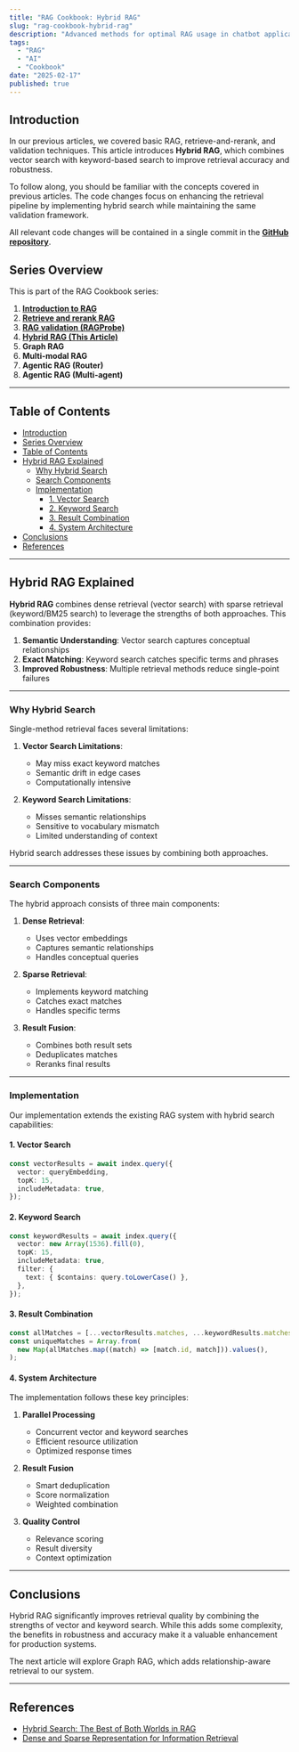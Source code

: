 ```yaml
---
title: "RAG Cookbook: Hybrid RAG"
slug: "rag-cookbook-hybrid-rag"
description: "Advanced methods for optimal RAG usage in chatbot applications"
tags:
  - "RAG"
  - "AI"
  - "Cookbook"
date: "2025-02-17"
published: true
---
```


## Introduction

In our previous articles, we covered basic RAG, retrieve-and-rerank, and validation techniques. This article introduces **Hybrid RAG**, which combines vector search with keyword-based search to improve retrieval accuracy and robustness.

To follow along, you should be familiar with the concepts covered in previous articles. The code changes focus on enhancing the retrieval pipeline by implementing hybrid search while maintaining the same validation framework.

All relevant code changes will be contained in a single commit in the **[GitHub repository](https://github.com/embeddedadam/landing)**.

## Series Overview

This is part of the RAG Cookbook series:

1. **[Introduction to RAG](${process.env.NEXT_PUBLIC_DOMAIN_URL}/articles/rag-cookbook)**
2. **[Retrieve and rerank RAG](${process.env.NEXT_PUBLIC_DOMAIN_URL}/articles/rag-cookbook-retrieve-and-rerank-rag)**
3. **[RAG validation (RAGProbe)](${process.env.NEXT_PUBLIC_DOMAIN_URL}/articles/rag-cookbook-rag-validation)**
4. **[Hybrid RAG (This Article)](${process.env.NEXT_PUBLIC_DOMAIN_URL}/articles/rag-cookbook-hybrid-rag)**
5. **Graph RAG**
6. **Multi-modal RAG**
7. **Agentic RAG (Router)**
8. **Agentic RAG (Multi-agent)**

---

## Table of Contents

- [Introduction](#introduction)
- [Series Overview](#series-overview)
- [Table of Contents](#table-of-contents)
- [Hybrid RAG Explained](#hybrid-rag-explained)
  - [Why Hybrid Search](#why-hybrid-search)
  - [Search Components](#search-components)
  - [Implementation](#implementation)
    - [1. Vector Search](#1-vector-search)
    - [2. Keyword Search](#2-keyword-search)
    - [3. Result Combination](#3-result-combination)
    - [4. System Architecture](#4-system-architecture)
- [Conclusions](#conclusions)
- [References](#references)

---

## Hybrid RAG Explained

**Hybrid RAG** combines dense retrieval (vector search) with sparse retrieval (keyword/BM25 search) to leverage the strengths of both approaches. This combination provides:

1. **Semantic Understanding**: Vector search captures conceptual relationships
2. **Exact Matching**: Keyword search catches specific terms and phrases
3. **Improved Robustness**: Multiple retrieval methods reduce single-point failures

---

### Why Hybrid Search

Single-method retrieval faces several limitations:

1. **Vector Search Limitations**:

   - May miss exact keyword matches
   - Semantic drift in edge cases
   - Computationally intensive

2. **Keyword Search Limitations**:
   - Misses semantic relationships
   - Sensitive to vocabulary mismatch
   - Limited understanding of context

Hybrid search addresses these issues by combining both approaches.

---

### Search Components

The hybrid approach consists of three main components:

1. **Dense Retrieval**:

   - Uses vector embeddings
   - Captures semantic relationships
   - Handles conceptual queries

2. **Sparse Retrieval**:

   - Implements keyword matching
   - Catches exact matches
   - Handles specific terms

3. **Result Fusion**:
   - Combines both result sets
   - Deduplicates matches
   - Reranks final results

---

### Implementation

Our implementation extends the existing RAG system with hybrid search capabilities:

#### 1. Vector Search

```typescript
const vectorResults = await index.query({
  vector: queryEmbedding,
  topK: 15,
  includeMetadata: true,
});
```

#### 2. Keyword Search

```typescript
const keywordResults = await index.query({
  vector: new Array(1536).fill(0),
  topK: 15,
  includeMetadata: true,
  filter: {
    text: { $contains: query.toLowerCase() },
  },
});
```

#### 3. Result Combination

```typescript
const allMatches = [...vectorResults.matches, ...keywordResults.matches];
const uniqueMatches = Array.from(
  new Map(allMatches.map((match) => [match.id, match])).values(),
);
```

#### 4. System Architecture

The implementation follows these key principles:

1. **Parallel Processing**

   - Concurrent vector and keyword searches
   - Efficient resource utilization
   - Optimized response times

2. **Result Fusion**

   - Smart deduplication
   - Score normalization
   - Weighted combination

3. **Quality Control**
   - Relevance scoring
   - Result diversity
   - Context optimization

---

## Conclusions

Hybrid RAG significantly improves retrieval quality by combining the strengths of vector and keyword search. While this adds some complexity, the benefits in robustness and accuracy make it a valuable enhancement for production systems.

The next article will explore Graph RAG, which adds relationship-aware retrieval to our system.

---

## References

- [Hybrid Search: The Best of Both Worlds in RAG](https://www.pinecone.io/learn/hybrid-search-intro/)
- [Dense and Sparse Representation for Information Retrieval](https://arxiv.org/abs/2312.09510)
